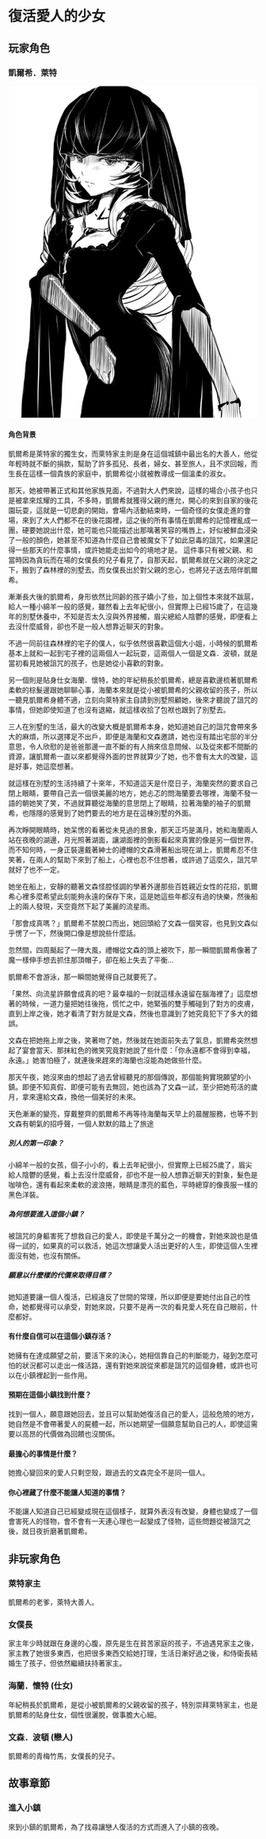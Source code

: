 # 復活愛人的少女

## 玩家角色

### 凱爾希．萊特

![kelsey](./01/kelsey.jpg)

#### 角色背景

凱爾希是萊特家的獨生女，而萊特家主則是身在這個城鎮中最出名的大善人，他從年輕時就不斷的捐款，幫助了許多孤兒、長者，婦女、甚至旅人，且不求回報，而生長在這樣一個貴族的家庭中，凱爾希從小就被教導成一個溫柔的淑女。

那天，她被帶著正式和其他家族見面，不過對大人們來說，這樣的場合小孩子也只是被拿來炫耀的工具，不多時，凱爾希就獲得父親的應允，開心的來到自家的後花園玩耍，這就是一切悲劇的開始，會場內活動結束時，一個奇怪的女僕走進的會場，來到了大人們都不在的後花園裡，這之後的所有事情在凱爾希的記憶裡亂成一團，硬要她說出什麼，她可能也只能描述出那噙著笑容的嘴唇上，好似被鮮血浸染了一般的顏色，她甚至不知道為什麼自己會被魔女下了如此惡毒的詛咒，如果還記得一些那天的什麼事情，或許她能走出如今的境地才是。
這件事只有被父親、和當時因為貪玩而在場的女僕長的兒子看見了，自那天起，凱爾希就在父親的決定之下，搬到了森林裡的別墅去。而女僕長出於對父親的忠心，也將兒子送去陪伴凱爾希。

漸漸長大後的凱爾希，身形依然比同齡的孩子嬌小了些，加上個性本來就不跋扈，給人一種小綿羊一般的感覺，雖然看上去年紀很小，但實際上已經15歲了，在這幾年的別墅休養中，不知是否太久沒與外界接觸，眉尖總給人陰鬱的感覺，即便看上去沒什麼威脅，卻也不是一般人想靠近聊天的對象。

不過一同前往森林裡的宅子的僕人，似乎依然很喜歡這個大小姐，小時候的凱爾希基本上就和一起到宅子裡的這兩個人一起玩耍，這兩個人一個是文森．波頓，就是當初看見她被詛咒的孩子，也是她從小喜歡的對象。

另一個則是貼身仕女海蘭．懷特，她的年紀稍長於凱爾希，總是喜歡邊梳著凱爾希柔軟的棕髮邊跟她聊聊心事，海蘭本來就是從小被凱爾希的父親收留的孩子，所以一聽見凱爾希身體不適，立刻向萊特家主自請到別墅照顧她，後來才聽說了詛咒的事情，但她即使知道了也沒有退縮，就這樣收拾了包袱也跟到了別墅去。

三人在別墅的生活，最大的改變大概是凱爾希本身，她知道她自己的詛咒會帶來多大的麻煩，所以選擇足不出戶，即便是海蘭和文森邀請，她也沒有踏出宅邸的半分意思，令人欣慰的是爸爸那邊一直不斷的有人捎來信息問候、以及從來都不間斷的資源，讓凱爾希一直以來都覺得外面的世界就算少了她，也不會有太大的改變，這是好事，她這麼想著。

就這樣在別墅的生活持續了十來年，不知道這天是什麼日子，海蘭突然的要求自己閉上眼睛，要帶自己去一個很美麗的地方，她忐忑的問海蘭要去哪裡，海蘭不發一語的朝她笑了笑，不過就算聽從海蘭的意思閉上了眼睛，拉著海蘭的袖子的凱爾希，也隱隱的感覺到了她們要去的地方是在這棟別墅的外面。

再次睜開眼睛時，她呆愣的看著從未見過的景象，那天正巧是滿月，她和海蘭兩人站在夜晚的湖邊，月光照著湖面，讓湖面裡的倒影看起來真實的像是另一個世界。而不知何時，一身正裝還戴著紳士的禮帽的文森滑著船出現在湖上，凱爾希忍不住笑著，在兩人的幫助下來到了船上，心裡也忍不住想著，或許過了這麼久，詛咒早就好了也不一定。

她坐在船上，安靜的聽著文森怪腔怪調的學著外邊那些百姓親近女性的花招，凱爾希心裡多麼希望此刻能夠永遠的保存下來，這是她這些年都沒有過的快樂，然後船上的兩人發現，天空竟然下起了美麗的流星雨。

「那會成真嗎？」凱爾希不禁脫口而出，她回頭給了文森一個笑容，也見到文森似乎愣了一下，然後開口像是想說些什麼話。

忽然間，四周颳起了一陣大風，禮帽從文森的頭上被吹下，那一瞬間凱爾希像著了魔一樣伸手想去抓住那頂帽子，卻在船上失去了平衡...

凱爾希不會游泳，那一瞬間她覺得自己就要死了。

「果然、向流星許願會成真的吧？最幸福的一刻就這樣永遠留在腦海裡了」這麼想著的時候，一道力量把她往後拖，慌忙之中，她緊張的雙手觸碰到了對方的皮膚，直到上岸之後，她才看清了對方就是文森，然後也意識到了她究竟犯下了多大的錯誤。

文森在把她拖上岸之後，笑著吻了她，然後就在她面前失去了氣息，凱爾希突然想起了宴會當天、那抹紅色的微笑究竟對她說了些什麼：「你永遠都不會得到幸福，永遠。」她害怕極了，就連後來趕來的海蘭也沒能為她做些什麼。

那天午夜，她沒來由的想起了過去曾經聽見的那個傳說，那個能夠實現願望的小鎮。即便不知真假、即便可能有去無回，她也該為了文森一試，至少把她苟活的歲月，拿來還給文森，換他一個美好的未來。

天色漸漸的變亮，穿戴整齊的凱爾希不再等待海蘭每天早上的晨醒服務，也等不到文森有朝氣的招呼聲，一個人默默的踏上了旅途

##### 別人的第一印象？

小綿羊一般的女孩，個子小小的，看上去年紀很小，但實際上已經25歲了，眉尖給人陰鬱的感覺，看上去沒什麼威脅，卻也不是一般人想靠近聊天的對象，髮色是咖啡色，還有看起來柔軟的波浪捲，眼睛是漂亮的藍色，平時總穿的像喪服一樣的黑色洋裝。

##### 為何想要進入這個小鎮？

被詛咒的身軀害死了想救自己的愛人，即使是千萬分之一的機會，對她來說也是值得一試的，如果真的可以救活，她這次想讓愛人活出更好的人生，即使這個人生裡面沒有她，也沒有關係。

##### 願意以什麼樣的代價來取得目標？

她知道要讓一個人復活，已經違反了世間的常理，所以即便是要她付出自己的性命，她都覺得可以承受，對她來說，只要不是再一次的看見愛人死在自己眼前，什麼都好。

#### 有什麼自信可以在這個小鎮存活？

她擁有在達成願望之前，要活下來的決心，她相信靠自己的判斷能力，碰到怎麼可怕的狀況都可以走出一條活路，還有對她來說從來都是詛咒的這個身體，或許也可以在小鎮裡起到一些作用。

#### 預期在這個小鎮找到什麼？

找到一個人，願意跟她回去，並且可以幫助她復活自己的愛人，這般危險的地方，她自然是不會帶著愛人的屍體一起，所以她期望一個願意幫助自己的人，即使這需要以高昂的代價做為回饋也沒關係。

#### 最擔心的事情是什麼？

她擔心變回來的愛人只剩空殼，跟過去的文森完全不是同一個人。

#### 你心裡藏了什麼不能讓人知道的事情？

不能讓人知道自己已經變成現在這個樣子，就算外表沒有改變，身體也變成了一個會害死人的怪物，會不會有一天連心理也一起變成了怪物，這些問題從被詛咒之後，就日夜折磨著凱爾希。

## 非玩家角色

### 萊特家主

凱爾希的老爹，萊特大善人。

### 女僕長

家主年少時就跟在身邊的心腹，原先是生在貧苦家庭的孩子，不過遇見家主之後，家主教了她很多東西，也把很多東西交給她打理，生活日漸好過之後，和侍衛長結婚生了孩子，但依然繼續扶持著家主。

### 海蘭．懷特 (仕女)

年紀稍長於凱爾希，是從小被凱爾希的父親收留的孩子，特別崇拜萊特家主，也是凱爾希的貼身仕女，個性很灑脫，做事膽大心細。

### 文森．波頓 (戀人)

凱爾希的青梅竹馬，女僕長的兒子。

## 故事章節

### 進入小鎮

來到小鎮的凱爾希，為了找尋讓戀人復活的方式而進入了小鎮的夜晚。

